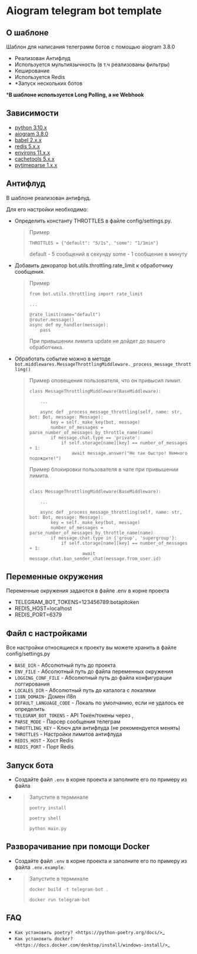 # Aiogram telegram bot template

## О шаблоне

Шаблон для написания телеграмм ботов с помощью aiogram 3.8.0

* Реализован Антифлуд
* Используется мультиязычность (в т.ч реализованы фильтры)
* Кеширование
* Используется Redis
* *Запуск нескольких ботов

***В шаблоне используется Long Polling, а не Webhook**

## Зависимости

* [python 3.10.x](%3Chttps://www.python.org/downloads/release/python-3108/%3E)
* [aiogram 3.8.0](https://docs.aiogram.dev/en/latest/dispatcher/finite_state_machine/storages.html)
* [babel 2.x.x](https://pypi.org/project/Babel/)
* [redis 5.x.x](https://pypi.org/project/redis/)
* [environs 11.x.x](https://pypi.org/project/environs/)
* [cachetools 5.x.x](https://pypi.org/project/cachetools/)
* [pytimeparse 1.x.x](https://pypi.org/project/pytimeparse/)

## Антифлуд

В шаблоне реализован антифлуд.

Для его настройки необходимо:

* Определить константу THROTTLES в файле config/settings.py.
  > Пример
  > ```
  > THROTTLES = {"default": "5/1s", "some": "1/1min"}
  >```
  > default - 5 сообщений в секунду
  > some - 1 сообщениe в минуту

* Добавить декоратор bot.utils.throttling.rate_limit к обработчику сообщения.
  > Пример
  >```
  > from bot.utils.throttling import rate_limit
  >
  > ...
  >
  > @rate_limit(name="default")
  > @router.message()
  > async def my_handler(message):
  >     pass
  > ```
  >
  > При привышении лимита update не дойдет до вашего обработчика.

 
* Обработать событие можно в методе `bot.middlewares.MessageThrottlingMiddleware._process_message_throttling()`
  >
  > Пример оповещения пользователя, что он привысил лимит.
  > ```  
  > class MessageThrottlingMiddleware(BaseMiddleware):
  >     
  >     ...
  >     
  >     async def _process_message_throttling(self, name: str, bot: Bot, message: Message):
  >         key = self._make_key(bot, message)
  >         number_of_messages = parse_number_of_messages_by_throttle_name(name)
  >         if message.chat.type == 'private':
  >             if self.storage[name][key] == number_of_messages + 1:
  >                 await message.answer("Не так быстро! Немного подождите!")
  > ```
  > Пример блокировки пользователя в чате при привышении лимита.  
  > ```  
  > 
  > class MessageThrottlingMiddleware(BaseMiddleware):
  >     
  >     ...
  >    
  >     async def _process_message_throttling(self, name: str, bot: Bot, message: Message):
  >         key = self._make_key(bot, message)
  >         number_of_messages = parse_number_of_messages_by_throttle_name(name)
  >         if message.chat.type in {'group', 'supergroup'}:
  >             if self.storage[name][key] == number_of_messages + 1:
  >                     await message.chat.ban_sender_chat(message.from_user.id)
  > ```
  

## Переменные окружения
Переменные окружения задаются в файле .env в корне проекта

* TELEGRAM_BOT_TOKENS=123456789:botapitoken
* REDIS_HOST=localhost
* REDIS_PORT=6379

## Файл с настройками

Все настройки относящиеся к проекту вы можете хранить в файле config/settings.py

* `BASE_DIR` - Абсолютный путь до проекта
* `ENV_FILE` - Абсолютный путь до файла переменных окружения
* `LOGGING_CONF_FILE` - Абсолютный путь до файла конфигурации логгирования
* `LOCALES_DIR` - Абсолютный путь до каталога с локалями
* `I18N_DOMAIN`- Домен i18n
* `DEFAULT_LANGUAGE_CODE` - Локаль по умолчанию, если не удалось ее определить
* `TELEGRAM_BOT_TOKENS` - API Токен/токены через ,
* `PARSE_MODE` - Парсер сообщения телеграм
* `THROTTLING_KEY` - Ключ для антифлуда (не рекомендуется менять)
* `THROTTLES` - Настройки лимитов антифлуда
* `REDIS_HOST` - Хост Redis
* `REDIS_PORT` - Порт Redis


## Запуск бота

* Создайте файл `.env` в корне проекта и заполните его по примеру из файла 

* > Запустите в терминале
  > ```
  > poetry install
  > ```
  >
  > ```
  > poetry shell
  > ```
  >
  > ```
  > python main.py
  > ```

    


## Разворачивание при помощи Docker

* Создайте файл `.env` в корне проекта и заполните его по примеру из файла `.env.example`.

* > Запустите в терминале
  > ```
  > docker build -t telegram-bot .
  > ```
  >
  > ```
  > docker run telegram-bot
  > ```

## FAQ

* `Как установить poetry? <https://python-poetry.org/docs/>`_
* `Как установить docker? <https://docs.docker.com/desktop/install/windows-install/>`_
